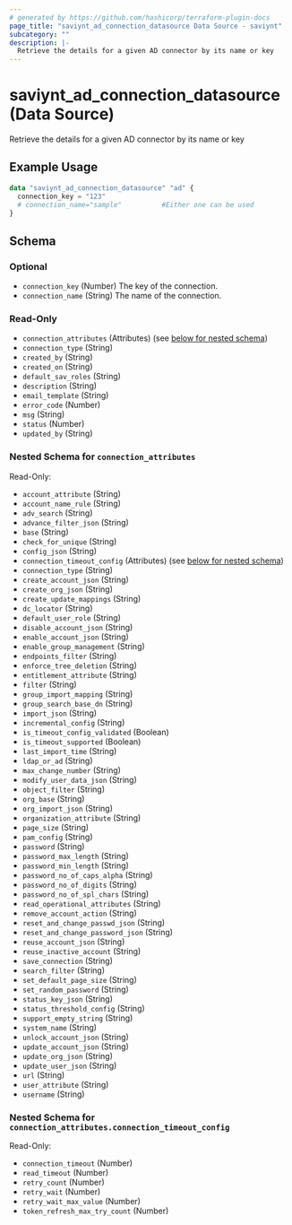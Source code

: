 ```yaml
---
# generated by https://github.com/hashicorp/terraform-plugin-docs
page_title: "saviynt_ad_connection_datasource Data Source - saviynt"
subcategory: ""
description: |-
  Retrieve the details for a given AD connector by its name or key
---
```


# saviynt_ad_connection_datasource (Data Source)

Retrieve the details for a given AD connector by its name or key

## Example Usage

```terraform
data "saviynt_ad_connection_datasource" "ad" {
  connection_key = "123"
  # connection_name="sample"          #Either one can be used
}
```

<!-- schema generated by tfplugindocs -->
## Schema

### Optional

- `connection_key` (Number) The key of the connection.
- `connection_name` (String) The name of the connection.

### Read-Only

- `connection_attributes` (Attributes) (see [below for nested schema](#nestedatt--connection_attributes))
- `connection_type` (String)
- `created_by` (String)
- `created_on` (String)
- `default_sav_roles` (String)
- `description` (String)
- `email_template` (String)
- `error_code` (Number)
- `msg` (String)
- `status` (Number)
- `updated_by` (String)

<a id="nestedatt--connection_attributes"></a>
### Nested Schema for `connection_attributes`

Read-Only:

- `account_attribute` (String)
- `account_name_rule` (String)
- `adv_search` (String)
- `advance_filter_json` (String)
- `base` (String)
- `check_for_unique` (String)
- `config_json` (String)
- `connection_timeout_config` (Attributes) (see [below for nested schema](#nestedatt--connection_attributes--connection_timeout_config))
- `connection_type` (String)
- `create_account_json` (String)
- `create_org_json` (String)
- `create_update_mappings` (String)
- `dc_locator` (String)
- `default_user_role` (String)
- `disable_account_json` (String)
- `enable_account_json` (String)
- `enable_group_management` (String)
- `endpoints_filter` (String)
- `enforce_tree_deletion` (String)
- `entitlement_attribute` (String)
- `filter` (String)
- `group_import_mapping` (String)
- `group_search_base_dn` (String)
- `import_json` (String)
- `incremental_config` (String)
- `is_timeout_config_validated` (Boolean)
- `is_timeout_supported` (Boolean)
- `last_import_time` (String)
- `ldap_or_ad` (String)
- `max_change_number` (String)
- `modify_user_data_json` (String)
- `object_filter` (String)
- `org_base` (String)
- `org_import_json` (String)
- `organization_attribute` (String)
- `page_size` (String)
- `pam_config` (String)
- `password` (String)
- `password_max_length` (String)
- `password_min_length` (String)
- `password_no_of_caps_alpha` (String)
- `password_no_of_digits` (String)
- `password_no_of_spl_chars` (String)
- `read_operational_attributes` (String)
- `remove_account_action` (String)
- `reset_and_change_passwd_json` (String)
- `reset_and_change_password_json` (String)
- `reuse_account_json` (String)
- `reuse_inactive_account` (String)
- `save_connection` (String)
- `search_filter` (String)
- `set_default_page_size` (String)
- `set_random_password` (String)
- `status_key_json` (String)
- `status_threshold_config` (String)
- `support_empty_string` (String)
- `system_name` (String)
- `unlock_account_json` (String)
- `update_account_json` (String)
- `update_org_json` (String)
- `update_user_json` (String)
- `url` (String)
- `user_attribute` (String)
- `username` (String)

<a id="nestedatt--connection_attributes--connection_timeout_config"></a>
### Nested Schema for `connection_attributes.connection_timeout_config`

Read-Only:

- `connection_timeout` (Number)
- `read_timeout` (Number)
- `retry_count` (Number)
- `retry_wait` (Number)
- `retry_wait_max_value` (Number)
- `token_refresh_max_try_count` (Number)
